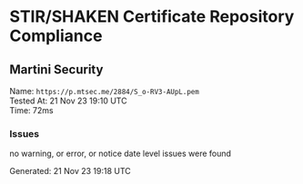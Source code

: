# STIR/SHAKEN Certificate Repository Compliance

## Martini Security

Name: `https://p.mtsec.me/2884/S_o-RV3-AUpL.pem`\
Tested At: 21 Nov 23 19:10 UTC\
Time: 72ms

### Issues

no warning, or error, or notice date level issues were found

Generated: 21 Nov 23 19:18 UTC